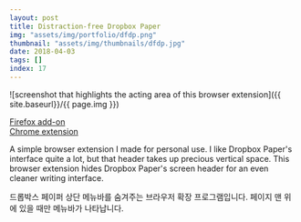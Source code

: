 ```yaml
---
layout: post
title: Distraction-free Dropbox Paper
img: "assets/img/portfolio/dfdp.png"
thumbnail: "assets/img/thumbnails/dfdp.jpg"
date: 2018-04-03
tags: []
index: 17
---
```


![screenshot that highlights the acting area of this browser extension]({{ site.baseurl}}/{{ page.img }})

[Firefox add-on](https://addons.mozilla.org/en-US/firefox/addon/distraction-free-dropbox-paper/)  
[Chrome extension](https://chrome.google.com/webstore/detail/remove-namuwiki/bfemngbpjoamofhfdmgamihocofefcan)

A simple browser extension I made for personal use. I like Dropbox Paper's interface quite a lot, but that header takes up precious vertical space. This browser extension hides Dropbox Paper's screen header for an even cleaner writing interface. 

드롭박스 페이퍼 상단 메뉴바를 숨겨주는 브라우저 확장 프로그램입니다. 페이지 맨 위에 있을 때만 메뉴바가 나타납니다.